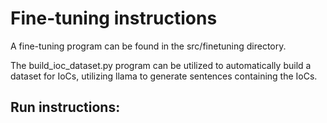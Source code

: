 # Fine-tuning instructions

A fine-tuning program can be found in the src/finetuning directory.

The build_ioc_dataset.py program can be utilized to automatically build a dataset for IoCs,
utilizing llama to generate sentences containing the IoCs.

## Run instructions:
